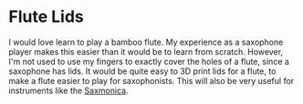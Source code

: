 # Flute Lids

I would love learn to play a bamboo flute. My experience as a saxophone player makes this easier than it would be to learn
from scratch. However, I'm not used to use my fingers to exactly cover the holes of a flute, since a saxophone has lids. It
would be quite easy to 3D print lids for a flute, to make a flute easier to play for saxophonists. This will also be very
useful for instruments like the [Saxmonica](http://saxmonica.com/).
